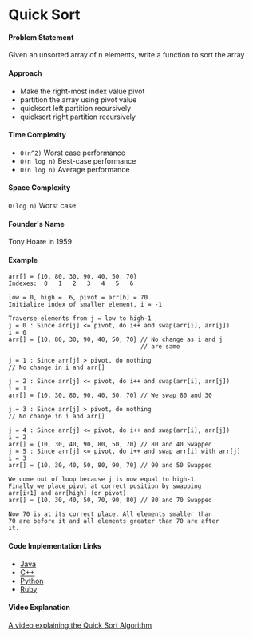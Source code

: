 # Quick Sort

#### Problem Statement

Given an unsorted array of n elements, write a function to sort the array
#### Approach

- Make the right-most index value pivot
- partition the array using pivot value
- quicksort left partition recursively
- quicksort right partition recursively

#### Time Complexity

- `O(n^2)` Worst case performance
- `O(n log n)` Best-case performance
- `O(n log n)` Average performance

#### Space Complexity

`O(log n)` Worst case

#### Founder's Name

Tony Hoare in 1959

#### Example

```
arr[] = {10, 80, 30, 90, 40, 50, 70}
Indexes:  0   1   2   3   4   5   6

low = 0, high =  6, pivot = arr[h] = 70
Initialize index of smaller element, i = -1

Traverse elements from j = low to high-1
j = 0 : Since arr[j] <= pivot, do i++ and swap(arr[i], arr[j])
i = 0
arr[] = {10, 80, 30, 90, 40, 50, 70} // No change as i and j
                                     // are same

j = 1 : Since arr[j] > pivot, do nothing
// No change in i and arr[]

j = 2 : Since arr[j] <= pivot, do i++ and swap(arr[i], arr[j])
i = 1
arr[] = {10, 30, 80, 90, 40, 50, 70} // We swap 80 and 30

j = 3 : Since arr[j] > pivot, do nothing
// No change in i and arr[]

j = 4 : Since arr[j] <= pivot, do i++ and swap(arr[i], arr[j])
i = 2
arr[] = {10, 30, 40, 90, 80, 50, 70} // 80 and 40 Swapped
j = 5 : Since arr[j] <= pivot, do i++ and swap arr[i] with arr[j]
i = 3
arr[] = {10, 30, 40, 50, 80, 90, 70} // 90 and 50 Swapped

We come out of loop because j is now equal to high-1.
Finally we place pivot at correct position by swapping
arr[i+1] and arr[high] (or pivot)
arr[] = {10, 30, 40, 50, 70, 90, 80} // 80 and 70 Swapped

Now 70 is at its correct place. All elements smaller than
70 are before it and all elements greater than 70 are after
it.
```

#### Code Implementation Links

- [Java](https://github.com/TheAlgorithms/Java/blob/master/src/main/java/com/thealgorithms/sorts/QuickSort.java)
- [C++](https://github.com/TheAlgorithms/C-Plus-Plus/blob/master/Sorting/Quick%20Sort.cpp)
- [Python](https://github.com/TheAlgorithms/Python/blob/master/sorts/quick_sort.py)
- [Ruby](https://github.com/TheAlgorithms/Ruby/blob/master/sorting/quicksort.rb)

#### Video Explanation

[A video explaining the Quick Sort Algorithm](https://www.youtube.com/watch?v=COk73cpQbFQ)

